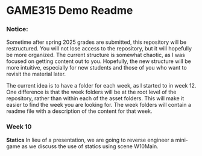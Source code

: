 # GAME315 Demo Readme

### Notice:

Sometime after spring 2025 grades are submitted, this repository will be restructured. You will not lose access to the repository, but it will hopefully be more organized. The current structure is somewhat chaotic, as I was focused on getting content out to you. Hopefully, the new structure will be more intuitive, especially for new students and those of you who want to revisit the material later.

The current idea is to have a folder for each week, as I started to in week 12. One difference is that the week folders will be at the root level of the repository, rather than within each of the asset folders. This will make it easier to find the week you are looking for. The week folders will contain a readme file with a description of the content for that week.

### Week 10

**Statics**
In lieu of a presentation, we are going to reverse engineer a mini-game as we discuss the use of statics using scene W10Main.
